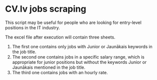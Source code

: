 # CV.lv jobs scraping

This script may be useful for people who are looking for entry-level positions in the IT industry.

The excel file after execution will contain three sheets.
1. The first one contains only jobs with Junior or Jaunākais keywords in the job title.
2. The second one contains jobs in a specific salary range, which is appropriate for junior positions but without the keywords Junior or Jaunākais mentioned in the job title.
3. The third one contains jobs with an hourly rate.
